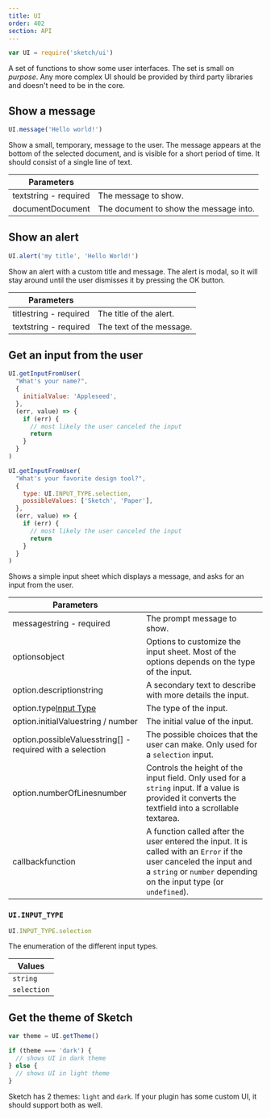 ```yaml
---
title: UI
order: 402
section: API
---
```


```js
var UI = require('sketch/ui')
```

A set of functions to show some user interfaces. The set is small on _purpose_. Any more complex UI should be provided by third party libraries and doesn't need to be in the core.

## Show a message

```js
UI.message('Hello world!')
```

Show a small, temporary, message to the user. The message appears at the bottom of the selected document, and is visible for a short period of time. It should consist of a single line of text.

| Parameters |  |
| --- | --- |
| text<span class="arg-type">string - required</span> | The message to show. |
| document<span class="arg-type">Document</span> | The document to show the message into. |

## Show an alert

```js
UI.alert('my title', 'Hello World!')
```

Show an alert with a custom title and message. The alert is modal, so it will stay around until the user dismisses it by pressing the OK button.

| Parameters |  |
| --- | --- |
| title<span class="arg-type">string - required</span> | The title of the alert. |
| text<span class="arg-type">string - required</span> | The text of the message. |

## Get an input from the user

```javascript
UI.getInputFromUser(
  "What's your name?",
  {
    initialValue: 'Appleseed',
  },
  (err, value) => {
    if (err) {
      // most likely the user canceled the input
      return
    }
  }
)
```

```javascript
UI.getInputFromUser(
  "What's your favorite design tool?",
  {
    type: UI.INPUT_TYPE.selection,
    possibleValues: ['Sketch', 'Paper'],
  },
  (err, value) => {
    if (err) {
      // most likely the user canceled the input
      return
    }
  }
)
```

<!--
```javascript
UI.getInputFromUser(
  "What's the opacity of the new layer?",
  {
    type: UI.INPUT_TYPE.slider,
  },
  (err, value) => {
    if (err) {
      // most likely the user canceled the input
      return
    }
  }
)
```
-->

Shows a simple input sheet which displays a message, and asks for an input from the user.

| Parameters |  |
| --- | --- |
| message<span class="arg-type">string - required</span> | The prompt message to show. |
| options<span class="arg-type">object</span> | Options to customize the input sheet. Most of the options depends on the type of the input. |
| option.description<span class="arg-type">string</span> | A secondary text to describe with more details the input. |
| option.type<span class="arg-type">[Input Type](#uiinput_type)</span> | The type of the input. |
| option.initialValue<span class="arg-type">string / number</span> | The initial value of the input. |
| option.possibleValues<span class="arg-type">string[] - required with a selection</span> | The possible choices that the user can make. Only used for a `selection` input. |
| option.numberOfLines<span class="arg-type">number</span> | Controls the height of the input field. Only used for a `string` input. If a value is provided it converts the textfield into a scrollable textarea. |
| callback<span class="arg-type">function</span> | A function called after the user entered the input. It is called with an `Error` if the user canceled the input and a `string` or `number` depending on the input type (or `undefined`). |

<!--
| option.maxValue<span class="arg-type">number</span>                                     | The maximal value. Only used for a `slider` input. Defaults to `1`.                                                                                                                      |
| option.minValue<span class="arg-type">number</span>                                     | The maximal value. Only used for a `slider` input. Defaults to `0`.                                                                                                                      |
| option.increment<span class="arg-type">number</span>                                    | Restricts the possible values to multiple of the increment. Only used for a `slider` input.                                                                                             |-->

### `UI.INPUT_TYPE`

```js
UI.INPUT_TYPE.selection
```

The enumeration of the different input types.

| Values      |
| ----------- |
| `string`    |
| `selection` |

## Get the theme of Sketch

```js
var theme = UI.getTheme()

if (theme === 'dark') {
  // shows UI in dark theme
} else {
  // shows UI in light theme
}
```

Sketch has 2 themes: `light` and `dark`. If your plugin has some custom UI, it should support both as well.

